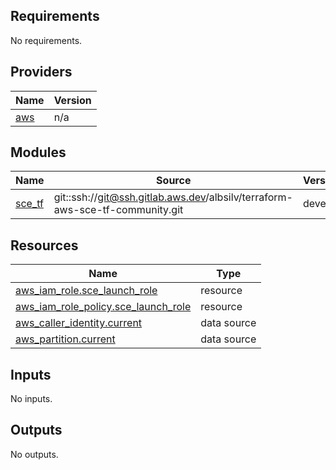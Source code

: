 <!-- BEGIN_TF_DOCS -->
## Requirements

No requirements.

## Providers

| Name | Version |
|------|---------|
| <a name="provider_aws"></a> [aws](#provider\_aws) | n/a |

## Modules

| Name | Source | Version |
|------|--------|---------|
| <a name="module_sce_tf"></a> [sce\_tf](#module\_sce\_tf) | git::ssh://git@ssh.gitlab.aws.dev/albsilv/terraform-aws-sce-tf-community.git | develop |

## Resources

| Name | Type |
|------|------|
| [aws_iam_role.sce_launch_role](https://registry.terraform.io/providers/hashicorp/aws/latest/docs/resources/iam_role) | resource |
| [aws_iam_role_policy.sce_launch_role](https://registry.terraform.io/providers/hashicorp/aws/latest/docs/resources/iam_role_policy) | resource |
| [aws_caller_identity.current](https://registry.terraform.io/providers/hashicorp/aws/latest/docs/data-sources/caller_identity) | data source |
| [aws_partition.current](https://registry.terraform.io/providers/hashicorp/aws/latest/docs/data-sources/partition) | data source |

## Inputs

No inputs.

## Outputs

No outputs.
<!-- END_TF_DOCS -->